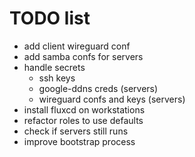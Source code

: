 # TODO list
- add client wireguard conf
- add samba confs for servers
- handle secrets
  - ssh keys
  - google-ddns creds (servers)
  - wireguard confs and keys (servers)
- install fluxcd on workstations
- refactor roles to use defaults
- check if servers still runs
- improve bootstrap process

